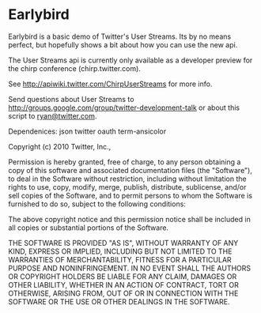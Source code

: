 # Earlybird

Earlybird is a basic demo of Twitter's User Streams. Its by no means perfect, but hopefully shows a bit about how you can use the new api.

The User Streams api is currently only available as a developer preview for the chirp conference (chirp.twitter.com).

See http://apiwiki.twitter.com/ChirpUserStreams for more info.

Send questions about User Streams to http://groups.google.com/group/twitter-development-talk or about this script to ryan@twitter.com.

Dependenices:
json
twitter
oauth
term-ansicolor



Copyright (c) 2010 Twitter, Inc.,

Permission is hereby granted, free of charge, to any person obtaining a copy
of this software and associated documentation files (the "Software"), to deal
in the Software without restriction, including without limitation the rights
to use, copy, modify, merge, publish, distribute, sublicense, and/or sell
copies of the Software, and to permit persons to whom the Software is
furnished to do so, subject to the following conditions:

The above copyright notice and this permission notice shall be included in
all copies or substantial portions of the Software.

THE SOFTWARE IS PROVIDED "AS IS", WITHOUT WARRANTY OF ANY KIND, EXPRESS OR
IMPLIED, INCLUDING BUT NOT LIMITED TO THE WARRANTIES OF MERCHANTABILITY,
FITNESS FOR A PARTICULAR PURPOSE AND NONINFRINGEMENT. IN NO EVENT SHALL THE
AUTHORS OR COPYRIGHT HOLDERS BE LIABLE FOR ANY CLAIM, DAMAGES OR OTHER
LIABILITY, WHETHER IN AN ACTION OF CONTRACT, TORT OR OTHERWISE, ARISING FROM,
OUT OF OR IN CONNECTION WITH THE SOFTWARE OR THE USE OR OTHER DEALINGS IN
THE SOFTWARE.